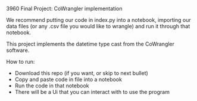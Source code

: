 3960 Final Project: CoWrangler implementation

We recommend putting our code in index.py into a notebook, importing our data files (or any .csv file you would like to wrangle) and run it through that notebook.

This project implements the datetime type cast from the CoWrangler software.

How to run:
  - Download this repo (if you want, or skip to next bullet)
  - Copy and paste code in file into a notebook
  - Run the code in that notebook
  - There will be a Ui that you can interact with to use the program
